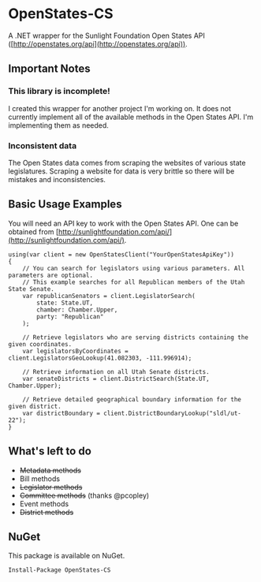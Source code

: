 # OpenStates-CS

A .NET wrapper for the Sunlight Foundation Open States API ([http://openstates.org/api](http://openstates.org/api)).

## Important Notes

### This library is incomplete!

I created this wrapper for another project I'm working on. It does not currently implement all of the available methods in the Open States API. I'm implementing them as needed.

### Inconsistent data

The Open States data comes from scraping the websites of various state legislatures. Scraping a website for data is very brittle so there will be mistakes and inconsistencies.

## Basic Usage Examples

You will need an API key to work with the Open States API. One can be obtained from [http://sunlightfoundation.com/api/](http://sunlightfoundation.com/api/).

    using(var client = new OpenStatesClient("YourOpenStatesApiKey"))
    {
		// You can search for legislators using various parameters. All parameters are optional.
		// This example searches for all Republican members of the Utah State Senate.
        var republicanSenators = client.LegislatorSearch(
			state: State.UT,
			chamber: Chamber.Upper,
			party: "Republican"
		);

		// Retrieve legislators who are serving districts containing the given coordinates. 
		var legislatorsByCoordinates = client.LegislatorsGeoLookup(41.082303, -111.996914);

		// Retrieve information on all Utah Senate districts.
		var senateDistricts = client.DistrictSearch(State.UT, Chamber.Upper);

		// Retrieve detailed geographical boundary information for the given district.
		var districtBoundary = client.DistrictBoundaryLookup("sldl/ut-22");
    }


## What's left to do

- ~~Metadata methods~~
- Bill methods
- ~~Legislator methods~~
- ~~Committee methods~~ (thanks @pcopley)
- Event methods
- ~~District methods~~

## NuGet

This package is available on NuGet.

    Install-Package OpenStates-CS